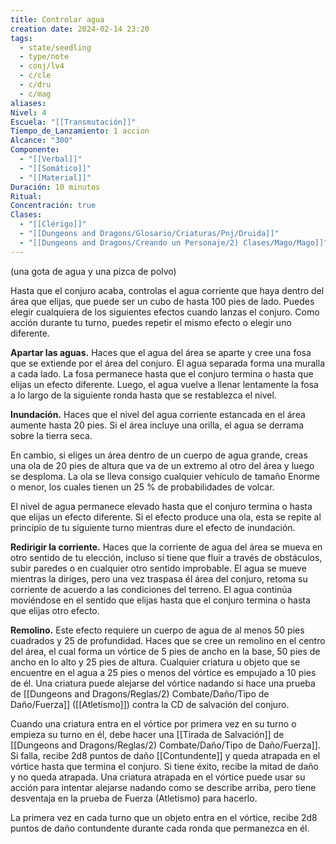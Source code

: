 ```yaml
---
title: Controlar agua
creation date: 2024-02-14 23:20
tags:
  - state/seedling
  - type/note
  - conj/lv4
  - c/cle
  - c/dru
  - c/mag
aliases: 
Nivel: 4
Escuela: "[[Transmutación]]"
Tiempo_de_Lanzamiento: 1 accion
Alcance: "300"
Componente:
  - "[[Verbal]]"
  - "[[Somático]]"
  - "[[Material]]"
Duración: 10 minutos
Ritual: 
Concentración: true
Clases:
  - "[[Clérigo]]"
  - "[[Dungeons and Dragons/Glosario/Criaturas/Pnj/Druida]]"
  - "[[Dungeons and Dragons/Creando un Personaje/2) Clases/Mago/Mago]]"
---
```

(una gota de agua y una pizca de polvo)

Hasta que el conjuro acaba, controlas el agua corriente que haya dentro del área que elijas, que puede ser un cubo de hasta 100 pies de lado. Puedes elegir cualquiera de los siguientes efectos cuando lanzas el conjuro. Como acción durante tu turno, puedes repetir el mismo efecto o elegir uno diferente.

**Apartar las aguas.** Haces que el agua del área se aparte y cree una fosa que se extiende por el área del conjuro. El agua separada forma una muralla a cada lado. La fosa permanece hasta que el conjuro termina o hasta que elijas un efecto diferente. Luego, el agua vuelve a llenar lentamente la fosa a lo largo de la siguiente ronda hasta que se restablezca el nivel.

**Inundación.** Haces que el nivel del agua corriente estancada en el área aumente hasta 20 pies. Si el área incluye una orilla, el agua se derrama sobre la tierra seca.

En cambio, si eliges un área dentro de un cuerpo de agua grande, creas una ola de 20 pies de altura que va de un extremo al otro del área y luego se desploma. La ola se lleva consigo cualquier vehículo de tamaño Enorme o menor, los cuales tienen un 25 % de probabilidades de volcar.

El nivel de agua permanece elevado hasta que el conjuro termina o hasta que elijas un efecto diferente. Si el efecto produce una ola, esta se repite al principio de tu siguiente turno mientras dure el efecto de inundación.

**Redirigir la corriente.** Haces que la corriente de agua del área se mueva en otro sentido de tu elección, incluso si tiene que fluir a través de obstáculos, subir paredes o en cualquier otro sentido improbable. El agua se mueve mientras la diriges, pero una vez traspasa él área del conjuro, retoma su corriente de acuerdo a las condiciones del terreno. El agua continúa moviéndose en el sentido que elijas hasta que el conjuro termina o hasta que elijas otro efecto.

**Remolino.** Este efecto requiere un cuerpo de agua de al menos 50 pies cuadrados y 25 de profundidad. Haces que se cree un remolino en el centro del área, el cual forma un vórtice de 5 pies de ancho en la base, 50 pies de ancho en lo alto y 25 pies de altura. Cualquier criatura u objeto que se encuentre en el agua a 25 pies o menos del vórtice es empujado a 10 pies de él. Una criatura puede alejarse del vórtice nadando si hace una prueba de [[Dungeons and Dragons/Reglas/2) Combate/Daño/Tipo de Daño/Fuerza]] ([[Atletismo]]) contra la CD de salvación del conjuro.

Cuando una criatura entra en el vórtice por primera vez en su turno o empieza su turno en él, debe hacer una [[Tirada de Salvación]] de [[Dungeons and Dragons/Reglas/2) Combate/Daño/Tipo de Daño/Fuerza]]. Si falla, recibe 2d8 puntos de daño [[Contundente]] y queda atrapada en el vórtice hasta que termina el conjuro. Si tiene éxito, recibe la mitad de daño y no queda atrapada. Una criatura atrapada en el vórtice puede usar su acción para intentar alejarse nadando como se describe arriba, pero tiene desventaja en la prueba de Fuerza (Atletismo) para hacerlo.

La primera vez en cada turno que un objeto entra en el vórtice, recibe 2d8 puntos de daño contundente durante cada ronda que permanezca en él.